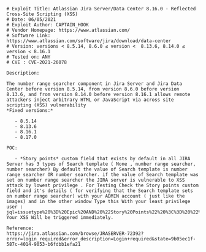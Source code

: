     # Exploit Title: Atlassian Jira Server/Data Center 8.16.0 - Reflected Cross-Site Scripting (XSS)
    # Date: 06/05/2021
    # Exploit Author: CAPTAIN_HOOK
    # Vendor Homepage: https://www.atlassian.com/
    # Software Link: https://www.atlassian.com/software/jira/download/data-center
    # Version: versions < 8.5.14, 8.6.0 ≤ version <  8.13.6, 8.14.0 ≤ version < 8.16.1
    # Tested on: ANY
    # CVE : CVE-2021-26078

    Description:

    The number range searcher component in Jira Server and Jira Data Center before version 8.5.14, from version 8.6.0 before version 8.13.6, and from version 8.14.0 before version 8.16.1 allows remote attackers inject arbitrary HTML or JavaScript via across site scripting (XSS) vulnerability
    *Fixed versions:*

       - 8.5.14
       - 8.13.6
       - 8.16.1
       - 8.17.0

    POC:

       - *Story points* custom field that exists by default in all JIRA Server has 3 types of Search template ( None , number range searcher, number searcher) By default the value of Search template is number range searcher OR number searcher. if the value of Search template was set on number range searcher the JIRA server is vulnerable to XSS attack by lowest privilege . For Testing Check the Story points custom field and it's details ( for verifying that the Search template sets on number range searcher) with your ADMIN account ( just like the images) and in the other window Type this With your least privilege
    user : jql=issuetype%20%3D%20Epic%20AND%20%22Story%20Points%22%20%3C%3D%20%22%5C%22%3E%3Cscript%3Ealert(document.cookie)%3C%2Fscript%3E%22%20AND%20%22Story%20Points%22%20%3E%3D%20%221%22
    Your XSS Will be triggered immediately.

    Reference:
    https://jira.atlassian.com/browse/JRASERVER-72392?error=login_required&error_description=Login+required&state=9b05ec1f-587c-4014-9053-b6fdbb1efa21